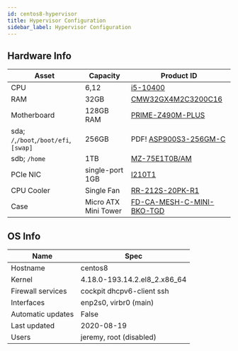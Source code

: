 ```yaml
---
id: centos8-hypervisor
title: Hypervisor Configuration
sidebar_label: Hypervisor Configuration
---
```


## Hardware Info

|Asset     |Capacity     |Product ID| 
|----------|-------------|----------|
|CPU	   |6,12    	 |[i5-10400](https://ark.intel.com/content/www/us/en/ark/products/199271/intel-core-i5-10400-processor-12m-cache-up-to-4-30-ghz.html)          |
|RAM       |32GB         |[CMW32GX4M2C3200C16](https://www.corsair.com/us/en/Categories/Products/Memory/Vengeance-PRO-RGB-Black/p/CMW32GX4M2C3200C16)	    |
|Motherboard|128GB RAM   |[PRIME-Z490M-PLUS](https://www.asus.com/us/Motherboards/PRIME-Z490M-PLUS/)	    |
|sda; `/`,`/boot`,`/boot/efi`,`[swap]`| 256GB| PDF! [ASP900S3-256GM-C](https://www.adata.com/upload/downloadfile/Datasheet_SP900-EN-20150213.pdf) |
|sdb; `/home` |1TB	 |[MZ-75E1T0B/AM](https://www.samsung.com/us/computing/memory-storage/solid-state-drives/ssd-850-evo-2-5-sata-iii-1tb-mz-75e1t0b-am/)   |
|PCIe NIC  | single-port 1GB| [I210T1](https://ark.intel.com/content/www/us/en/ark/products/68668/intel-ethernet-server-adapter-i210-t1.html)|
|CPU Cooler| Single Fan | [RR-212S-20PK-R1](https://www.coolermaster.com/catalog/coolers/cpu-air-coolers/hyper-212-black-edition/)
|Case | Micro ATX Mini Tower |[FD-CA-MESH-C-MINI-BKO-TGD](https://www.fractal-design.com/products/cases/meshify/meshify-c-mini-dark-tempered-glass/black/)|

## OS Info

|Name   | Spec   |
|-------|--------|
|Hostname| centos8|
|Kernel | 4.18.0-193.14.2.el8_2.x86_64|
|Firewall services| cockpit dhcpv6-client ssh|
|Interfaces| enp2s0, virbr0 (main) |
|Automatic updates| False |
|Last updated| 2020-08-19 |
|Users  | jeremy, root (disabled)|  


<!--
TODO
Find a way to automatically import this info later on
-->
